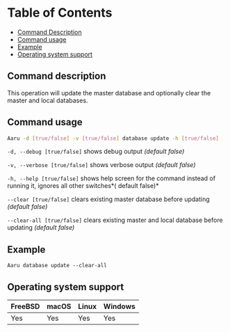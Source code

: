# Table of Contents

- [Command Description](#command-description)
- [Command usage](#command-usage)
- [Example](#example)
- [Operating system support](#operating-system-support)

## Command description

This operation will update the master database and optionally clear the master and local databases.

## Command usage

```bash
Aaru -d [true/false] -v [true/false] database update -h [true/false]
```

```-d, --debug [true/false]``` shows debug output *(default false)*

```-v, --verbose [true/false]``` shows verbose output *(default false)*

```-h, --help [true/false]``` shows help screen for the command instead of running it, ignores all other switches*(
default false)*

```--clear [true/false]``` clears existing master database before updating *(default false)*

```--clear-all [true/false]``` clears existing master and local database before updating *(default false)*

## Example

```Aaru database update --clear-all```

## Operating system support

| FreeBSD | macOS | Linux | Windows |
| ------- | ----- | ----- | ------- |
| Yes     | Yes   | Yes   | Yes     |